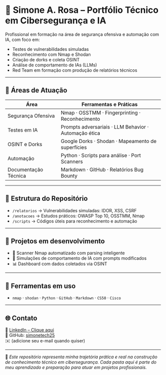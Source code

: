 # 🧠 Simone A. Rosa – Portfólio Técnico em Cibersegurança e IA

Profissional em formação na área de segurança ofensiva e automação com IA, com foco em:

- Testes de vulnerabilidades simuladas
- Reconhecimento com Nmap e Shodan
- Criação de dorks e coleta OSINT
- Análise de comportamento de IAs (LLMs)
- Red Team em formação com produção de relatórios técnicos

---

## 🔐 Áreas de Atuação

| Área                      | Ferramentas e Práticas                                  |
|---------------------------|---------------------------------------------------------|
| Segurança Ofensiva        | Nmap · OSSTMM · Fingerprinting · Reconhecimento         |
| Testes em IA              | Prompts adversariais · LLM Behavior · Automação ética   |
| OSINT e Dorks             | Google Dorks · Shodan · Mapeamento de superfícies       |
| Automação                 | Python · Scripts para análise · Port Scanners           |
| Documentação Técnica      | Markdown · GitHub · Relatórios Bug Bounty               |

---

## 📁 Estrutura do Repositório

- `/relatorios` → Vulnerabilidades simuladas: IDOR, XSS, CSRF  
- `/anotacoes` → Estudos práticos: OWASP Top 10, OSSTMM, Nmap  
- `/scripts` → Códigos úteis para reconhecimento e automação

---

## 🔭 Projetos em desenvolvimento

- 🔧 Scanner Nmap automatizado com parsing inteligente  
- 🧪 Simulações de comportamento de IA com prompts modificados  
- 📊 Dashboard com dados coletados via OSINT

---

## 📡 Ferramentas em uso

- `nmap` · `shodan` · `Python` · `GitHub` · `Markdown` · `CS50` · `Cisco`

---

## 🌐 Contato

🔗 [LinkedIn – Clique aqui](https://linkedin.com/in/simonetech25)  
📁 GitHub: [simonetech25](https://github.com/simonetech25)  
✉️ (adicione seu e-mail quando quiser)

---

🧷 *Este repositório representa minha trajetória prática e real na construção de conhecimento técnico em cibersegurança. Cada pasta aqui é parte do meu aprendizado e preparação para atuar em projetos profissionais.*  

